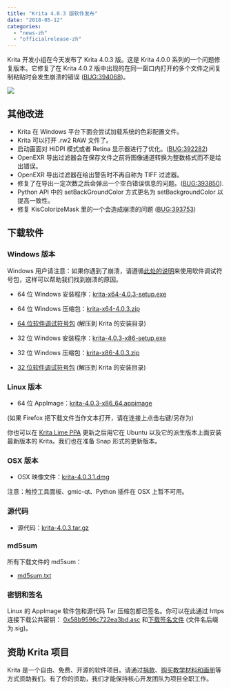 ```yaml
---
title: "Krita 4.0.3 版软件发布"
date: "2018-05-12"
categories: 
  - "news-zh"
  - "officialrelease-zh"
---
```


Krita 开发小组在今天发布了 Krita 4.0.3 版。这是 Krita 4.0.0 系列的一个问题修复版本。它修复了在 Krita 4.0.2 版中出现的在同一窗口内打开的多个文件之间复制粘贴时会发生崩溃的错误 ([BUG:394068](https://bugs.kde.org/show_bug.cgi?id=394068))。

[![](/images/posts/2018/kiki_4.0_sm-1-1024x463.png)](/images/posts/2018/kiki_4.0_sm-1-1024x463.png)

## 其他改进

- Krita 在 Windows 平台下面会尝试加载系统的色彩配置文件。
- Krita 可以打开 .rw2 RAW 文件了。
- 启动画面对 HiDPI 模式或者 Retina 显示器进行了优化。([BUG:392282](https://bugs.kde.org/show_bug.cgi?id=392282))
- OpenEXR 导出过滤器会在保存文件之前将图像通道转换为整数格式而不是给出错误。
- OpenEXR 导出过滤器在给出警告时不再自称为 TIFF 过滤器。
- 修复了在导出一定次数之后会弹出一个空白错误信息的问题。([BUG:393850](https://bugs.kde.org/show_bug.cgi?id=393850)).
- Python API 中的 setBackGroundColor 方式更名为 setBackgroundColor 以提高一致性。
- 修复 KisColorizeMask 里的一个会造成崩溃的问题 ([BUG:393753](https://bugs.kde.org/show_bug.cgi?id=393753))

## 下载软件

### Windows 版本

Windows 用户请注意：如果你遇到了崩溃，请遵循[此处的说明](https://docs.krita.org/Dr._Mingw_debugger)来使用软件调试符号包，这样可以帮助我们找到崩溃的原因。

- 64 位 Windows 安装程序：[krita-x64-4.0.3-setup.exe](https://download.kde.org/stable/krita/4.0.3/krita-x64-4.0.3-setup.exe)
- 64 位 Windows 压缩包：[krita-x64-4.0.3.zip](https://download.kde.org/stable/krita/4.0.3/krita-x64-4.0.3.zip)
- [64 位软件调试符号包](https://download.kde.org/stable/krita/4.0.3/krita-x64-4.0.3-dbg.zip) (解压到 Krita 的安装目录)

- 32 位 Windows 安装程序：[krita-4.0.3-x86-setup.exe](https://download.kde.org/stable/krita/4.0.3/krita-x86-4.0.3-setup.exe)
- 32 位 Windows 压缩包：[krita-x86-4.0.3.zip](https://download.kde.org/stable/krita/4.0.3/krita-x86-4.0.3.zip)
- [32 位软件调试符号包](https://download.kde.org/stable/krita/4.0.3/krita-x86-4.0.3-dbg.zip) (解压到 Krita 的安装目录)

### Linux 版本

- 64 位 AppImage：[krita-4.0.3-x86\_64.appimage](https://download.kde.org/stable/krita/4.0.3/krita-4.0.3-x86_64.appimage)

(如果 Firefox 把下载文件当作文本打开，请在连接上点击右键/另存为)

你也可以在 [Krita Lime PPA](https://launchpad.net/%7Ekritalime/+archive/ubuntu/ppa) 更新之后用它在 Ubuntu 以及它的派生版本上面安装最新版本的 Krita。我们也在准备 Snap 形式的更新版本。

### OSX 版本

- OSX 映像文件：[krita-4.0.3.1.dmg](https://download.kde.org/stable/krita/4.0.3/krita-4.0.3.1.dmg)

注意：触控工具面板、gmic-qt、Python 插件在 OSX 上暂不可用。

### 源代码

- 源代码：[krita-4.0.3.tar.gz](https://download.kde.org/stable/krita/4.0.3/krita-4.0.3.tar.gz)

### md5sum

所有下载文件的 md5sum：

- [md5sum.txt](https://download.kde.org/stable/krita/4.0.3/md5sum.txt)

### 密钥和签名

Linux 的 AppImage 软件包和源代码 Tar 压缩包都已签名。你可以在此通过 https 连接下载公共密钥： [0x58b9596c722ea3bd.asc](https://share.kde.org/index.php/s/fJ99V5mZvuyD0z8) 和[下载签名文件](http://download.kde.org/stable/krita/4.0.3/) (文件名后缀为.sig)。

## 资助 Krita 项目

Krita 是一个自由、免费、开源的软件项目。请通过[捐款](https://krita.org/en/support-us/donations/)、[购买教学材料和画册](https://krita.org/en/support-us/shop)等方式资助我们。有了你的资助，我们才能保持核心开发团队为项目全职工作。
